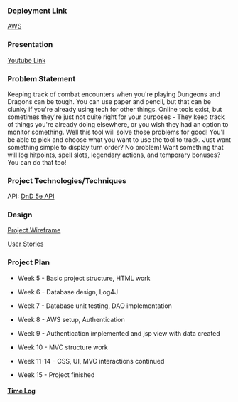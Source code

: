 ### Deployment Link
[AWS](http://encountertracker-env.eba-w8kddmra.us-east-1.elasticbeanstalk.com/)

### Presentation
[Youtube Link](https://youtu.be/gaidkPoz-9w)

### Problem Statement

Keeping track of combat encounters when you're playing Dungeons and Dragons can be tough. You can use paper and pencil, but that can be clunky if you're already using tech for other things. Online tools exist, but sometimes they're just not quite right for your purposes - They keep track of things you're already doing elsewhere, or you wish they had an option to monitor something. Well this tool will solve those problems for good! You'll be able to pick and choose what you want to use the tool to track. Just want something simple to display turn order? No problem! Want something that will log hitpoints, spell slots, legendary actions, and temporary bonuses? You can do that too!

### Project Technologies/Techniques 
API: [DnD 5e API](http://www.dnd5eapi.co/)

### Design
[Project Wireframe](projectPlan/wireframe.png)

[User Stories](projectPlan/UserStories.md)

### Project Plan
* Week 5 - Basic project structure, HTML work

* Week 6 - Database design, Log4J

* Week 7 - Database unit testing, DAO implementation

* Week 8 - AWS setup, Authentication

* Week 9 - Authentication implemented and jsp view with data created

* Week 10 - MVC structure work

* Week 11-14 - CSS, UI, MVC interactions continued

* Week 15 - Project finished

#### [Time Log](TimeLog.md)